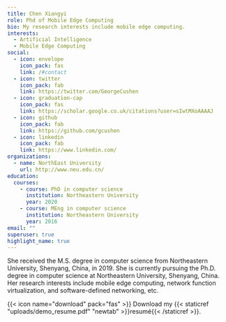 ```yaml
---
title: Chen Xiangyi
role: Phd of Mobile Edge Computing
bio: My research interests include mobile edge computing.
interests:
  - Artificial Intelligence
  - Mobile Edge Computing
social:
  - icon: envelope
    icon_pack: fas
    link: /#contact
  - icon: twitter
    icon_pack: fab
    link: https://twitter.com/GeorgeCushen
  - icon: graduation-cap
    icon_pack: fas
    link: https://scholar.google.co.uk/citations?user=sIwtMXoAAAAJ
  - icon: github
    icon_pack: fab
    link: https://github.com/gcushen
  - icon: linkedin
    icon_pack: fab
    link: https://www.linkedin.com/
organizations:
  - name: NorthEast University
    url: http://www.neu.edu.cn/
education:
  courses:
    - course: PhD in computer science
      institution: Northeastern University
      year: 2020
    - course: MEng in computer science
      institution: Northeastern University
      year: 2016
email: ""
superuser: true
highlight_name: true
---
```

She received the M.S. degree in computer science from Northeastern University, Shenyang, China, in 2019. She is currently pursuing the Ph.D.
degree in computer science at Northeastern University, Shenyang, China. Her research interests include mobile edge computing, network function virtualization, and software-defined networking, etc.

{{< icon name="download" pack="fas" >}} Download my {{< staticref "uploads/demo_resume.pdf" "newtab" >}}resumé{{< /staticref >}}.